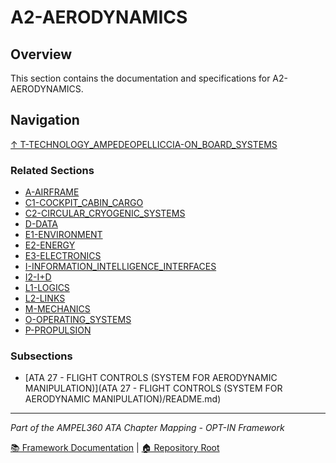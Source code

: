 # A2-AERODYNAMICS

## Overview

This section contains the documentation and specifications for A2-AERODYNAMICS.

## Navigation

[↑ T-TECHNOLOGY_AMPEDEOPELLICCIA-ON_BOARD_SYSTEMS](../README.md)

### Related Sections

- [A-AIRFRAME](../A-AIRFRAME/README.md)
- [C1-COCKPIT_CABIN_CARGO](../C1-COCKPIT_CABIN_CARGO/README.md)
- [C2-CIRCULAR_CRYOGENIC_SYSTEMS](../C2-CIRCULAR_CRYOGENIC_SYSTEMS/README.md)
- [D-DATA](../D-DATA/README.md)
- [E1-ENVIRONMENT](../E1-ENVIRONMENT/README.md)
- [E2-ENERGY](../E2-ENERGY/README.md)
- [E3-ELECTRONICS](../E3-ELECTRONICS/README.md)
- [I-INFORMATION_INTELLIGENCE_INTERFACES](../I-INFORMATION_INTELLIGENCE_INTERFACES/README.md)
- [I2-I+D](../I2-I+D/README.md)
- [L1-LOGICS](../L1-LOGICS/README.md)
- [L2-LINKS](../L2-LINKS/README.md)
- [M-MECHANICS](../M-MECHANICS/README.md)
- [O-OPERATING_SYSTEMS](../O-OPERATING_SYSTEMS/README.md)
- [P-PROPULSION](../P-PROPULSION/README.md)

### Subsections

- [ATA 27 - FLIGHT CONTROLS (SYSTEM FOR AERODYNAMIC MANIPULATION)](ATA 27 - FLIGHT CONTROLS (SYSTEM FOR AERODYNAMIC MANIPULATION)/README.md)

---

*Part of the AMPEL360 ATA Chapter Mapping - OPT-IN Framework*

[📚 Framework Documentation](../../README.md) | [🏠 Repository Root](../../../README.md)

